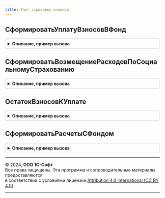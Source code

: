 ```yaml
---
title: Учет страховых взносов
---
```



## СформироватьУплатуВзносовВФонд
<details style="margin: 1em 0; padding: 0.5em; border: 1px solid #ccc; border-radius: 6px;">

<summary style="font-weight: bold; cursor: pointer;">Описание, пример вызова</summary>

```bsl

// Формирует движения по регистрам подсистемы.
// Параметры:
//		Движения - коллекция движений регистратора.
//		Отказ - булево - признак отказа от заполнения движений.
//		Организация - СправочникСсылка.Организации - должно быть непустым значением.
//		РасчетыСФондом - ТаблицаЗначений - с колонками.
//			Период: должно быть непустым, дата осуществления платежа.
//          Сумма
//			ВидОбязательногоСтрахованияСотрудников: должно быть непустым
//          ЭтоСтраховыеВзносы (определяется по КБК платежа в бюджет)
//          ГодЗадолженностиПоЕСН: должно быть непустым для уплаты в ПФР, если ЭтоСтраховыеВзносы = Ложь.
//			ПлатежноеПоручениеНомер - Строка - необязательно, но желательно для уплаты взносов в ФСС.
//			ПлатежноеПоручениеДата - Дата - необязательно, но желательно для уплаты взносов в ФСС.
//		Записывать - булево - признак того, надо ли записывать движения сразу, или они будут записаны позже.
//
Процедура СформироватьУплатуВзносовВФонд(Движения, Отказ, Организация, РасчетыСФондом, Записывать = Ложь) Экспорт
```

Пример вызова
```bsl
УчетСтраховыхВзносов.СформироватьУплатуВзносовВФонд(Движения, Отказ, Организация, РасчетыСФондом, Записывать);
```
</details>

## СформироватьВозмещениеРасходовПоСоциальномуСтрахованию
<details style="margin: 1em 0; padding: 0.5em; border: 1px solid #ccc; border-radius: 6px;">

<summary style="font-weight: bold; cursor: pointer;">Описание, пример вызова</summary>

```bsl

// Формирует движения по регистрам подсистемы.
// Параметры:
//		Движения - коллекция движений регистратора.
//		Отказ - булево - признак отказа от заполнения движений.
//		Организация - СправочникСсылка.Организации - должно быть непустым значением.
//		РасчетыСФондом - таблица значений с колонками.
//			Период: должно быть непустым.
//          Сумма
//			ВидОбязательногоСтрахованияСотрудников: должно быть непустым
//          ЭтоСтраховыеВзносы (определяется по назначению платежа в банковской выписке).
//		Записывать - булево - признак того, надо ли записывать движения сразу, или они будут записаны позже.
//
Процедура СформироватьВозмещениеРасходовПоСоциальномуСтрахованию(Движения, Отказ, Организация, РасчетыСФондом, Записывать = Ложь) Экспорт
```

Пример вызова
```bsl
УчетСтраховыхВзносов.СформироватьВозмещениеРасходовПоСоциальномуСтрахованию(Движения, Отказ, Организация, РасчетыСФондом, Записывать);
```
</details>

## ОстатокВзносовКУплате
<details style="margin: 1em 0; padding: 0.5em; border: 1px solid #ccc; border-radius: 6px;">

<summary style="font-weight: bold; cursor: pointer;">Описание, пример вызова</summary>

```bsl

// Рассчитывает остаток взносов к уплате.
//
// Параметры:
//		Организация - СправочникСсылка.Организации - должно быть непустым значением.
//		МесяцРасчетногоПериода - произвольный - необязателен, в алгоритме не используется (!), оставлен для совместимости.
//		ДатаЗаполнения - дата - дата, на конец дня которой определяются остатки.
//		ВидСтрахования - ПеречислениеСсылка.ВидыОбязательногоСтрахованияСотрудников - определяет фонд и конкретный вид страхования.
//      Ссылка - ДокументСсылка - необязателен, если передан регистратор, из остатков будут исключены суммы,
//                                зарегистрированное в учете этим регистратором.
//      ВидПлатежа - произвольный - необязателен, в алгоритме не используется (!), оставлен для совместимости.
//      ЭтоСтраховыеВзносы - булево - необязателен, если Истина, остаток определяется для взносов, введенных с 2010
//                                    года.
//      ГодЗадолженностиПоЕСН - число - необязателен, используется для остатков по ЕСН.
//
// Возвращаемое значение:
//  число - положительный остаток взносов, округленный до целых рублей.
//
Функция ОстатокВзносовКУплате(Организация, МесяцРасчетногоПериода = Неопределено, ДатаЗаполнения, ВидСтрахования, Ссылка = Неопределено, ВидПлатежа = Неопределено, ЭтоСтраховыеВзносы = Ложь, ГодЗадолженностиПоЕСН = 0) Экспорт
```

Пример вызова
```bsl
Результат = УчетСтраховыхВзносов.ОстатокВзносовКУплате(Организация, МесяцРасчетногоПериода, ДатаЗаполнения, ВидСтрахования, Ссылка, ВидПлатежа, ЭтоСтраховыеВзносы, ГодЗадолженностиПоЕСН);
```
</details>

## СформироватьРасчетыСФондом
<details style="margin: 1em 0; padding: 0.5em; border: 1px solid #ccc; border-radius: 6px;">

<summary style="font-weight: bold; cursor: pointer;">Описание, пример вызова</summary>

```bsl

// Формирует движения по регистрам подсистемы.
// Параметры:
//		Движения - коллекция движений регистратора.
//		Отказ - булево - признак отказа от заполнения движений.
//		Организация - СправочникСсылка.Организации - должно быть непустым значением.
//		РасчетыСФондом - таблица значений с колонками.
//			Период: должно быть непустым.
//          Сумма
//			ВидОбязательногоСтрахованияСотрудников: должно быть непустым
//          ЭтоСтраховыеВзносы
//          ГодЗадолженностиПоЕСН: должно быть непустым, если ЭтоСтраховыеВзносы = Ложь
//          ВидДвижения: ВидДвиженияНакопления.Расход или ВидДвиженияНакопления.Приход.
//          РасчетыПоПособиям - необязательная, может отсутствовать.
//			ПлатежноеПоручениеНомер - Строка - необязательно, но желательно для уплаты взносов в ФСС.
//			ПлатежноеПоручениеДата - Дата - необязательно, но желательно для уплаты взносов в ФСС.
//		Записывать - булево - признак того, надо ли записывать движения сразу, или они будут записаны позже.
//
Процедура СформироватьРасчетыСФондом(Движения, Отказ, Организация, РасчетыСФондом, Записывать = Ложь) Экспорт
```

Пример вызова
```bsl
УчетСтраховыхВзносов.СформироватьРасчетыСФондом(Движения, Отказ, Организация, РасчетыСФондом, Записывать);
```
</details>

---

© 2024, **ООО 1С-Софт**  
Все права защищены. Эта программа и сопроводительные материалы предоставляются  
в соответствии с условиями лицензии [Attribution 4.0 International (CC BY 4.0)](https://creativecommons.org/licenses/by/4.0/legalcode).

---

